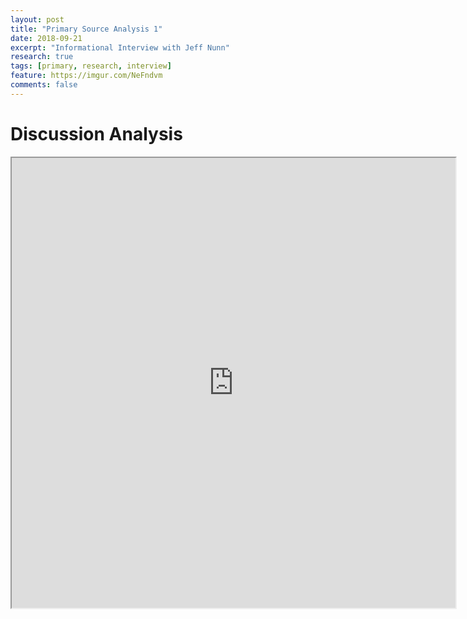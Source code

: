 ```yaml
---
layout: post
title: "Primary Source Analysis 1"
date: 2018-09-21
excerpt: "Informational Interview with Jeff Nunn"
research: true
tags: [primary, research, interview]
feature: https://imgur.com/NeFndvm
comments: false
---
```


# Discussion Analysis

<iframe src="https://drive.google.com/file/d/19w_PeLS-n-NUpwrNToJ2MeNEsG3zYzBn/preview" width="710" height="720"></iframe>
